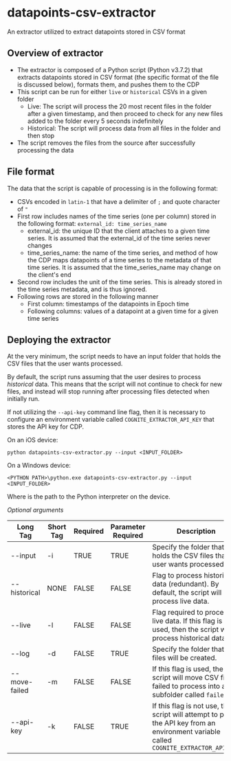 # datapoints-csv-extractor
An extractor utilized to extract datapoints stored in CSV format

## Overview of extractor
- The extractor is composed of a Python script (Python v3.7.2) that extracts datapoints stored in CSV format (the specific format of the file is discussed below), formats them, and pushes them to the CDP
- This script can be run for either `live` or `historical` CSVs in a given folder
    - Live: The script will process the 20 most recent files in the folder after a given timestamp, and then proceed to check for any new files added to the folder every 5 seconds indefinitely
    - Historical: The script will process data from all files in the folder and then stop
- The script removes the files from the source after successfully processing the data

## File format
The data that the script is capable of processing is in the following format:
- CSVs encoded in `latin-1` that have a delimiter of `;` and quote character of `"`
- First row includes names of the time series (one per column) stored in the following format: `external_id: time_series_name`
    - external_id: the unique ID that the client attaches to a given time series. It is assumed that the external_id of the time series never changes
    - time_series_name: the name of the time series, and method of how the CDP maps datapoints of a time series to the metadata of that time series. It is assumed that the time_series_name may change on the client's end
- Second row includes the unit of the time series. This is already stored in the time series metadata, and is thus ignored.
- Following rows are stored in the following manner
    - First column: timestamps of the datapoints in Epoch time
    - Following columns: values of a datapoint at a given time for a given time series

## Deploying the extractor
At the very minimum, the script needs to have an input folder that holds the CSV files that the user wants processed.

By default, the script runs assuming that the user desires to process *historical* data. This means that the script will not continue to check for new files, and instead will stop running after processing files detected when initially run.

If not utilizing the `--api-key` command line flag, then it is necessary to configure an environment variable called `COGNITE_EXTRACTOR_API_KEY` that stores the API key for CDP.

On an iOS device:
```
python datapoints-csv-extractor.py --input <INPUT_FOLDER>
```

On a Windows device:
```
<PYTHON PATH>\python.exe datapoints-csv-extractor.py --input <INPUT_FOLDER>
```
Where <PYTHON PATH> is the path to the Python interpreter on the device. 

*Optional arguments*

| Long Tag | Short Tag | Required | Parameter Required | Description |
| ----------- | -----------| -----------| ----------- | ----------- |
| --input | -i | TRUE | TRUE | Specify the folder that holds the CSV files that the user wants processed. |
| --historical | NONE | FALSE | FALSE | Flag to process historical data (redundant). By default, the script will process live data. | 
| --live | -l | FALSE | FALSE |  Flag required to process live data. If this flag is not used, then the script will process historical data. |
| --log | -d | FALSE | TRUE |  Specify the folder that log files will be created. |
| --move-failed | -m | FALSE | FALSE |  If this flag is used, the script will move CSV files failed to process into a subfolder called `failed/` |
| --api-key | -k | FALSE | TRUE | If this flag is not use, the script will attempt to pull the API key from an environment variable called `COGNITE_EXTRACTOR_API_KEY`|

